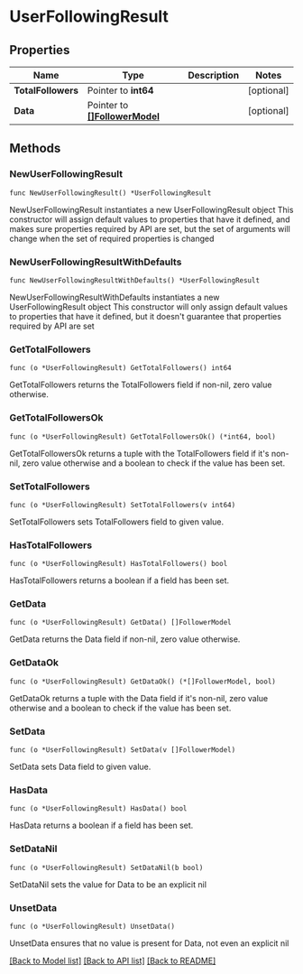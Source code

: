 # UserFollowingResult

## Properties

Name | Type | Description | Notes
------------ | ------------- | ------------- | -------------
**TotalFollowers** | Pointer to **int64** |  | [optional] 
**Data** | Pointer to [**[]FollowerModel**](FollowerModel.md) |  | [optional] 

## Methods

### NewUserFollowingResult

`func NewUserFollowingResult() *UserFollowingResult`

NewUserFollowingResult instantiates a new UserFollowingResult object
This constructor will assign default values to properties that have it defined,
and makes sure properties required by API are set, but the set of arguments
will change when the set of required properties is changed

### NewUserFollowingResultWithDefaults

`func NewUserFollowingResultWithDefaults() *UserFollowingResult`

NewUserFollowingResultWithDefaults instantiates a new UserFollowingResult object
This constructor will only assign default values to properties that have it defined,
but it doesn't guarantee that properties required by API are set

### GetTotalFollowers

`func (o *UserFollowingResult) GetTotalFollowers() int64`

GetTotalFollowers returns the TotalFollowers field if non-nil, zero value otherwise.

### GetTotalFollowersOk

`func (o *UserFollowingResult) GetTotalFollowersOk() (*int64, bool)`

GetTotalFollowersOk returns a tuple with the TotalFollowers field if it's non-nil, zero value otherwise
and a boolean to check if the value has been set.

### SetTotalFollowers

`func (o *UserFollowingResult) SetTotalFollowers(v int64)`

SetTotalFollowers sets TotalFollowers field to given value.

### HasTotalFollowers

`func (o *UserFollowingResult) HasTotalFollowers() bool`

HasTotalFollowers returns a boolean if a field has been set.

### GetData

`func (o *UserFollowingResult) GetData() []FollowerModel`

GetData returns the Data field if non-nil, zero value otherwise.

### GetDataOk

`func (o *UserFollowingResult) GetDataOk() (*[]FollowerModel, bool)`

GetDataOk returns a tuple with the Data field if it's non-nil, zero value otherwise
and a boolean to check if the value has been set.

### SetData

`func (o *UserFollowingResult) SetData(v []FollowerModel)`

SetData sets Data field to given value.

### HasData

`func (o *UserFollowingResult) HasData() bool`

HasData returns a boolean if a field has been set.

### SetDataNil

`func (o *UserFollowingResult) SetDataNil(b bool)`

 SetDataNil sets the value for Data to be an explicit nil

### UnsetData
`func (o *UserFollowingResult) UnsetData()`

UnsetData ensures that no value is present for Data, not even an explicit nil

[[Back to Model list]](../README.md#documentation-for-models) [[Back to API list]](../README.md#documentation-for-api-endpoints) [[Back to README]](../README.md)


